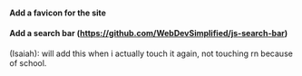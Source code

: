 #### Add a favicon for the site

#### Add a search bar (https://github.com/WebDevSimplified/js-search-bar)

(Isaiah): will add this when i actually touch it again, not touching rn because of school.
